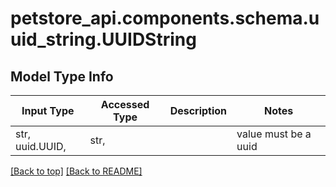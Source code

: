 <a name="top"></a>
<a id="UUIDString"></a>
# petstore_api.components.schema.uuid_string.UUIDString

## Model Type Info
Input Type | Accessed Type | Description | Notes
------------ | ------------- | ------------- | -------------
str, uuid.UUID,  | str,  |  | value must be a uuid

[[Back to top]](#top) [[Back to README]](../../../README.md)